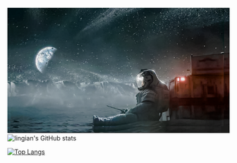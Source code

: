 ![](https://raw.githubusercontent.com/lingtian152/bg/refs/heads/main/v2-723ed82d21b778a58da25fccd42642d4_720w.png)
![lingian's GitHub stats](https://github-readme-stats.vercel.app/api?username=lingtian152&count_private=true)

[![Top Langs](https://github-readme-stats.vercel.app/api/top-langs/?username=lingtian152)](https://github.com/anuraghazra/github-readme-stats)
